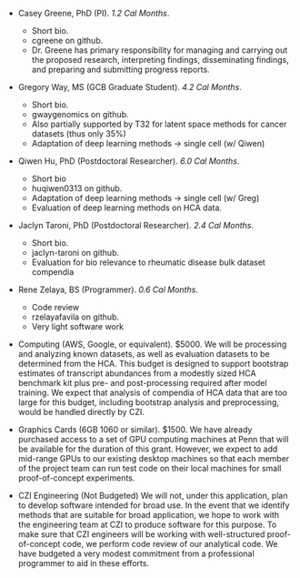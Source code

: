 * Casey Greene, PhD
(PI).
_1.2 Cal Months_.
    * Short bio.
    * cgreene on github.
    * Dr. Greene has primary responsibility for managing and carrying out the proposed research, interpreting findings, disseminating findings, and preparing and submitting progress reports.

* Gregory Way, MS
(GCB Graduate Student).
_4.2 Cal Months_.
    * Short bio.
    * gwaygenomics on github.
    * Also partially supported by T32 for latent space methods for cancer datasets (thus only 35%)
    * Adaptation of deep learning methods -> single cell (w/ Qiwen)

* Qiwen Hu, PhD
(Postdoctoral Researcher).
_6.0 Cal Months_.
    * Short bio
    * huqiwen0313 on github.
    * Adaptation of deep learning methods -> single cell (w/ Greg)
    * Evaluation of deep learning methods on HCA data.

* Jaclyn Taroni, PhD
(Postdoctoral Researcher).
_2.4 Cal Months_.
    * Short bio.
    * jaclyn-taroni on github.
    * Evaluation for bio relevance to rheumatic disease bulk dataset compendia

* Rene Zelaya, BS
(Programmer).
_0.6 Cal Months_.
    * Code review
    * rzelayafavila on github.
    * Very light software work

* Computing
(AWS, Google, or equivalent).
$5000.
We will be processing and analyzing known datasets, as well as evaluation datasets to be determined from the HCA.
This budget is designed to support bootstrap estimates of transcript abundances from a modestly sized HCA benchmark kit plus pre- and post-processing required after model training.
We expect that analysis of compendia of HCA data that are too large for this budget, including bootstrap analysis and preprocessing, would be handled directly by CZI.

* Graphics Cards
(6GB 1060 or similar).
$1500.
We have already purchased access to a set of GPU computing machines at Penn that will be available for the duration of this grant.
However, we expect to add mid-range GPUs to our existing desktop machines so that each member of the project team can run test code on their local machines for small proof-of-concept experiments.

* CZI Engineering
(Not Budgeted)
We will not, under this application, plan to develop software intended for broad use.
In the event that we identify methods that are suitable for broad application, we hope to work with the engineering team at CZI to produce software for this purpose.
To make sure that CZI engineers will be working with well-structured proof-of-concept code, we perform code review of our analytical code.
We have budgeted a very modest commitment from a professional programmer to aid in these efforts.
